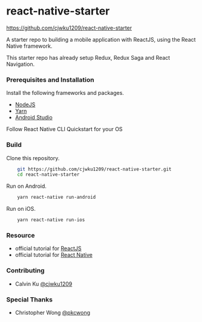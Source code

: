 # react-native-starter

https://github.com/cjwku1209/react-native-starter

A starter repo to building a mobile application with ReactJS, using the React Native framework.

This starter repo has already setup Redux, Redux Saga and React Navigation. 

### Prerequisites and Installation

Install the following frameworks and packages.

- [NodeJS](https://nodejs.org/en/)
- [Yarn](https://yarnpkg.com/en/)
- [Android Studio](https://developer.android.com/studio/)

Follow React Native CLI Quickstart for your OS

### Build

Clone this repository.

```Bash
    git https://github.com/cjwku1209/react-native-starter.git
    cd react-native-starter
```

Run on Android.

```Bash
    yarn react-native run-android
```

Run on iOS.

```Bash
    yarn react-native run-ios
```

### Resource

- official tutorial for [ReactJS](https://reactjs.org/)
- official tutorial for [React Native](https://facebook.github.io/react-native/docs/getting-started)

### Contributing

- Calvin Ku [@cjwku1209](https://github.com/cjwku1209)

### Special Thanks

- Christopher Wong [@pkcwong](https://github.com/pkcwong)
